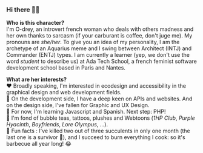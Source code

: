 ### Hi there 👋🏾


**Who is this character?** <br>
I'm O-drey, an introvert french woman who deals with others madness and her own thanks to sarcasm (if your carburant is coffee, don't juge me).
My pronouns are _she/her_.
To give you an idea of my personality, I am the archetype of an Aquarius meme and I swing between Architect (INTJ) and Commander (ENTJ) types.
I am currently a learner (yep, we don't use the word _student_ to describe us) at Ada Tech School, a french feminist software development school based in Paris and Nantes.


**What are her interests?** <br>
  ❤️ Broadly speaking, I'm interested in ecodesign and accessibility in the graphical design and web development fields. <br>
  🔭 On the development side, I have a deep keen on APIs and websites. And on the design side, I've fallen for Graphic and UX Design. <br>
  🌱 For now, I'm learning Javascript and Spanish. Next step: PHP! <br>
  📌 I'm fond of bubble teas, tattoos, plushes and Webtoons (_1HP Club_, _Purple Hyacinth_, _Boyfriends_, _Lore Olympus_, ...). <br>
  🤯 Fun facts : I've killed two out of three succulents in only one month (the last one is a survivor 🌵), and I succeed to burn everything I cook: so it's barbecue all year long! 😂
